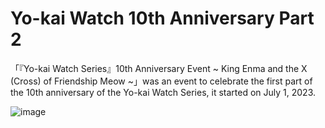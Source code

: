 # Yo-kai Watch 10th Anniversary Part 2
「『Yo-kai Watch Series』10th Anniversary Event ~ King Enma and the X (Cross) of Friendship Meow ~」was an event to celebrate the first part of the 10th anniversary of the Yo-kai Watch Series, it started on July 1, 2023.

![image](https://github.com/user-attachments/assets/eda47448-a4d2-4775-89b7-349d9bb0c893)
